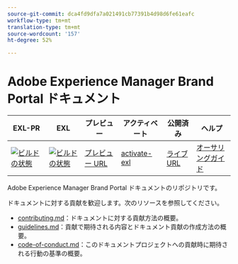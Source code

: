 ```yaml
---
source-git-commit: dca4fd9dfa7a021491cb77391b4d98d6fe61eafc
workflow-type: tm+mt
translation-type: tm+mt
source-wordcount: '157'
ht-degree: 52%

---
```

# Adobe Experience Manager Brand Portal ドキュメント

| EXL-PR | EXL | プレビュー | アクティベート | 公開済み | ヘルプ |
|--- |--- |--- |--- |--- |--- |
| [![ビルドの状態](https://docs.ci.corp.adobe.com/view/exl-pr/job/experience-manager-brand-portal.en_pr-exl/badge/icon)](https://docs.ci.corp.adobe.com/view/exl-pr/job/experience-manager-brand-portal.en_pr-exl/lastBuild/) | [![ビルドの状態](https://docs.ci.corp.adobe.com/view/exl-pr/job/experience-manager-brand-portal.en_exl/lastBuild/badge/icon)](https://docs.ci.corp.adobe.com/view/exl-pr/job/experience-manager-brand-portal.en_exl/lastBuild/lastBuild) | [プレビュー URL](https://experienceleague.corp.adobe.com/docs/experience-manager-brand-portal/using/home.html?lang=en) | [activate-exl](https://docs.ci.corp.adobe.com/job/activate-exl/build/) | [ライブURL](https://experienceleague.adobe.com/docs/experience-manager-brand-portal/using/home.html?lang=en) | [オーサリングガイド](https://experienceleague.adobe.com/docs/authoring-guide-exl/using/home.html?lang=en) |

Adobe Experience Manager Brand Portal ドキュメントのリポジトリです。

ドキュメントに対する貢献を歓迎します。次のリソースを参照してください。

* [contributing.md](contributing.md)：ドキュメントに対する貢献方法の概要。
* [guidelines.md](guidelines.md)：貢献で期待される内容とドキュメント貢献の作成方法の概要。
* [code-of-conduct.md](code-of-conduct.md)：このドキュメントプロジェクトへの貢献時に期待される行動の基準の概要。
